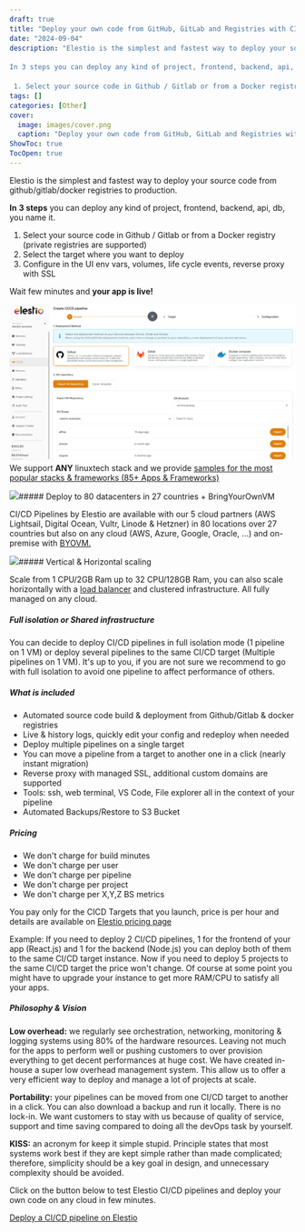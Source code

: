 ```yaml
---
draft: true
title: "Deploy your own code from GitHub, GitLab and Registries with CI/CD on Elestio"
date: "2024-09-04"
description: "Elestio is the simplest and fastest way to deploy your source code from github/gitlab/docker registries to production.

In 3 steps you can deploy any kind of project, frontend, backend, api, db, you name it.

 1. Select your source code in Github / Gitlab or from a Docker registry (private"
tags: []
categories: [Other]
cover:
  image: images/cover.png
  caption: "Deploy your own code from GitHub, GitLab and Registries with CI/CD on Elestio"
ShowToc: true
TocOpen: true
---
```



Elestio is the simplest and fastest way to deploy your source code from github/gitlab/docker registries to production.

**In** **3 steps** you can deploy any kind of project, frontend, backend, api, db, you name it.

1. Select your source code in Github / Gitlab or from a Docker registry (private registries are supported)
2. Select the target where you want to deploy
3. Configure in the UI env vars, volumes, life cycle events, reverse proxy with SSL

Wait few minutes and **your app is live!**

![](images/image.png)We support **ANY** linuxtech stack and we provide [samples for the most popular stacks \& frameworks (85\+ Apps \& Frameworks)](https://github.com/orgs/elestio-examples/repositories?ref=blog.elest.io)

![](https://blog.elest.io/content/images/2022/11/image-1.png)##### Deploy to 80 datacenters in 27 countries \+ BringYourOwnVM

CI/CD Pipelines by Elestio are available with our 5 cloud partners (AWS Lightsail, Digital Ocean, Vultr, Linode \& Hetzner) in 80 locations over 27 countries but also on any cloud (AWS, Azure, Google, Oracle, ...) and on\-premise with [BYOVM.](https://doc.elest.io/books/cloud-providers/page/byovm-bring-your-own-vm?ref=blog.elest.io)

![](https://blog.elest.io/content/images/2022/11/image-2.png)##### Vertical \& Horizontal scaling

Scale from 1 CPU/2GB Ram up to 32 CPU/128GB Ram, you can also scale horizontally with a [load balancer](https://doc.elest.io/books/load-balancers/page/create-a-new-load-balancer?ref=blog.elest.io) and clustered infrastructure. All fully managed on any cloud.

##### Full isolation or Shared infrastructure

You can decide to deploy CI/CD pipelines in full isolation mode (1 pipeline on 1 VM) or deploy several pipelines to the same CI/CD target (Multiple pipelines on 1 VM). It's up to you, if you are not sure we recommend to go with full isolation to avoid one pipeline to affect performance of others.

##### What is included

* Automated source code build \& deployment from Github/Gitlab \& docker registries
* Live \& history logs, quickly edit your config and redeploy when needed
* Deploy multiple pipelines on a single target
* You can move a pipeline from a target to another one in a click (nearly instant migration)
* Reverse proxy with managed SSL, additional custom domains are supported
* Tools: ssh, web terminal, VS Code, File explorer all in the context of your pipeline
* Automated Backups/Restore to S3 Bucket

##### Pricing

* We don't charge for build minutes
* We don't charge per user
* We don't charge per pipeline
* We don't charge per project
* We don't charge per X,Y,Z BS metrics

You pay only for the CICD Targets that you launch, price is per hour and details are available on [Elestio pricing page](https://elest.io/pricing?ref=blog.elest.io)

Example: If you need to deploy 2 CI/CD pipelines, 1 for the frontend of your app (React.js) and 1 for the backend (Node.js) you can deploy both of them to the same CI/CD target instance. Now if you need to deploy 5 projects to the same CI/CD target the price won't change. Of course at some point you might have to upgrade your instance to get more RAM/CPU to satisfy all your apps.

##### Philosophy \& Vision

**Low overhead:** we regularly see orchestration, networking, monitoring \& logging systems using 80% of the hardware resources. Leaving not much for the apps to perform well or pushing customers to over provision everything to get decent performances at huge cost. We have created in\-house a super low overhead management system. This allow us to offer a very efficient way to deploy and manage a lot of projects at scale.

**Portability:** your pipelines can be moved from one CI/CD target to another in a click. You can also download a backup and run it locally. There is no lock\-in. We want customers to stay with us because of quality of service, support and time saving compared to doing all the devOps task by yourself.

**KISS:** an acronym for keep it simple stupid. Principle states that most systems work best if they are kept simple rather than made complicated; therefore, simplicity should be a key goal in design, and unnecessary complexity should be avoided.

Click on the button below to test Elestio CI/CD pipelines and deploy your own code on any cloud in few minutes. 

[Deploy a CI/CD pipeline on Elestio](https://dash.elest.io/0/new/ci-cd?ref=blog.elest.io)

